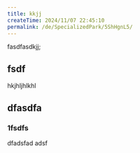 ```yaml
---
title: kkjj
createTime: 2024/11/07 22:45:10
permalink: /de/SpecializedPark/5ShHgnL5/
---
```


fasdfasdkjj;


## fsdf 


hkjhljhlkhl


## dfasdfa 

### 1fsdfs

dfadsfad adsf